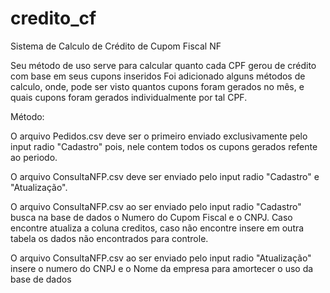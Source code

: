 # credito_cf
Sistema de Calculo de Crédito de Cupom Fiscal NF

Seu método de uso serve para calcular quanto cada CPF gerou de crédito com base em seus cupons inseridos
Foi adicionado alguns métodos de calculo, onde, pode ser visto quantos cupons foram gerados no mês,
e quais cupons foram gerados individualmente por tal CPF.

Método:

O arquivo Pedidos.csv deve ser o primeiro enviado exclusivamente pelo input radio "Cadastro"
pois, nele contem todos os cupons gerados refente ao periodo.

O arquivo ConsultaNFP.csv deve ser enviado pelo input radio "Cadastro" e "Atualização".

O arquivo ConsultaNFP.csv ao ser enviado pelo input radio "Cadastro" busca na base de dados
o Numero do Cupom Fiscal e o CNPJ. Caso encontre atualiza a coluna creditos, caso não encontre
insere em outra tabela os dados não encontrados para controle.

O arquivo ConsultaNFP.csv ao ser enviado pelo input radio "Atualização" insere o numero do CNPJ e
o Nome da empresa para amortecer o uso da base de dados

